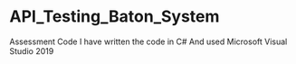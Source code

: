 # API_Testing_Baton_System
Assessment Code
I have written the code in C#
And used Microsoft Visual Studio 2019
